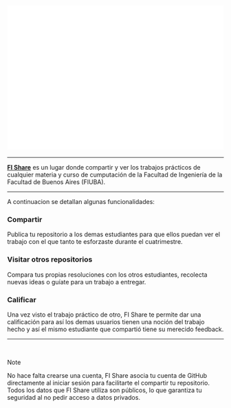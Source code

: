 <picture>
  <source media="(prefers-color-scheme: dark)" srcset="images/FI_Share-dark.svg">
  <source media="(prefers-color-scheme: light)" srcset="images/FI_Share-light.svg">
  <img alt="Logo FI Share" src="images/FI_Share-dark.svg">
</picture>

---

**[FI Share](https://fi-share.github.io/web/)** es un lugar donde compartir y ver los trabajos prácticos de cualquier materia y curso de cumputación de la Facultad de Ingeniería de la Facultad de Buenos Aires (FIUBA).

---

A continuacion se detallan algunas funcionalidades:

### Compartir

Publica tu repositorio a los demas estudiantes para que ellos puedan ver el trabajo con el que tanto te esforzaste durante el cuatrimestre.

### Visitar otros repositorios

Compara tus propias resoluciones con los otros estudiantes, recolecta nuevas ideas o guíate para un trabajo a entregar.

### Calificar

Una vez visto el trabajo práctico de otro, FI Share te permite dar una calificación para así los demas usuarios tienen una noción del trabajo hecho y así el mismo estudiante que compartió tiene su merecido feedback.

---

<br>

> [!NOTE]
> No hace falta crearse una cuenta, FI Share asocia tu cuenta de GitHub directamente al iniciar sesión para facilitarte el compartir tu repositorio.
> Todos los datos que FI Share utiliza son públicos, lo que garantiza tu seguridad al no pedir acceso a datos privados.